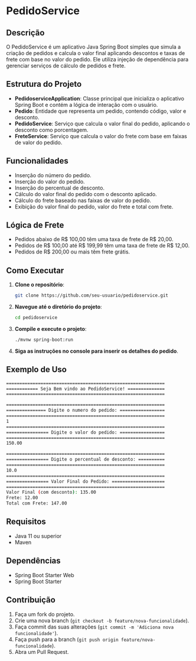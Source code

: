 # PedidoService

## Descrição

O PedidoService é um aplicativo Java Spring Boot simples que simula a criação de pedidos e calcula o valor final aplicando descontos e taxas de frete com base no valor do pedido. Ele utiliza injeção de dependência para gerenciar serviços de cálculo de pedidos e frete.

## Estrutura do Projeto

- **PedidoserviceApplication**: Classe principal que inicializa o aplicativo Spring Boot e contém a lógica de interação com o usuário.
- **Pedido**: Entidade que representa um pedido, contendo código, valor e desconto.
- **PedidoService**: Serviço que calcula o valor final do pedido, aplicando o desconto como porcentagem.
- **FreteService**: Serviço que calcula o valor do frete com base em faixas de valor do pedido.

## Funcionalidades

- Inserção do número do pedido.
- Inserção do valor do pedido.
- Inserção do percentual de desconto.
- Cálculo do valor final do pedido com o desconto aplicado.
- Cálculo do frete baseado nas faixas de valor do pedido.
- Exibição do valor final do pedido, valor do frete e total com frete.

## Lógica de Frete

- Pedidos abaixo de R$ 100,00 têm uma taxa de frete de R$ 20,00.
- Pedidos de R$ 100,00 até R$ 199,99 têm uma taxa de frete de R$ 12,00.
- Pedidos de R$ 200,00 ou mais têm frete grátis.

## Como Executar

1. **Clone o repositório**:
   ```sh
   git clone https://github.com/seu-usuario/pedidoservice.git
   ```

2. **Navegue até o diretório do projeto**:
   ```sh
   cd pedidoservice
   ```

3. **Compile e execute o projeto**:
   ```sh
   ./mvnw spring-boot:run
   ```

4. **Siga as instruções no console para inserir os detalhes do pedido**.

## Exemplo de Uso

```sh
============================================================
============ Seja Bem vindo ao PedidoService! ==============
============================================================

============================================================
=============== Digite o numero do pedido: =================
============================================================
1
============================================================
================ Digite o valor do pedido: =================
============================================================
150.00

============================================================
================ Digite o percentual de desconto: ==========
============================================================
10.0
============================================================
================ Valor Final do Pedido: ====================
============================================================
Valor Final (com desconto): 135.00
Frete: 12.00
Total com Frete: 147.00
```

## Requisitos

- Java 11 ou superior
- Maven

## Dependências

- Spring Boot Starter Web
- Spring Boot Starter

## Contribuição

1. Faça um fork do projeto.
2. Crie uma nova branch (`git checkout -b feature/nova-funcionalidade`).
3. Faça commit das suas alterações (`git commit -m 'Adiciona nova funcionalidade'`).
4. Faça push para a branch (`git push origin feature/nova-funcionalidade`).
5. Abra um Pull Request.
